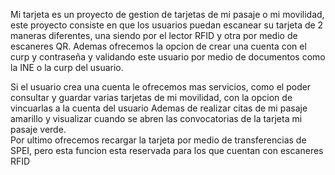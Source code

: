 Mi tarjeta es un proyecto de gestion de tarjetas de mi pasaje o mi movilidad, este proyecto consiste en que los usuarios puedan escanear su tarjeta de 2 maneras diferentes, una siendo por el lector RFID y otra por medio de escaneres QR.
Ademas ofrecemos la opcion de crear una cuenta con el curp y contraseña y validando este usuario por medio de documentos como la INE o la curp del usuario. 

Si el usuario crea una cuenta le ofrecemos mas servicios, como el poder consultar y guardar varias tarjetas de mi movilidad, con la opcion de vincuarlas a la cuenta del usuario
Ademas de realizar citas de mi pasaje amarillo y visualizar cuando se abren las convocatorias de la tarjeta mi pasaje verde.  
Por ultimo ofrecemos recargar la tarjeta por medio de transferencias de SPEI, pero esta funcion esta reservada para los que cuentan con escaneres RFID
